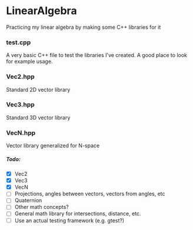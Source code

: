 # LinearAlgebra
Practicing my linear algebra by making some C++ libraries for it
### test.cpp
A very basic C++ file to test the libraries I've created. A good place to look for example usage.
### Vec2.hpp
Standard 2D vector library
### Vec3.hpp
Standard 3D vector library
### VecN.hpp
Vector library generalized for N-space
##### Todo:
- [x] Vec2
- [x] Vec3
- [x] VecN
- [ ] Projections, angles between vectors, vectors from angles, etc
- [ ] Quaternion
- [ ] Other math concepts?
- [ ] General math library for intersections, distance, etc.
- [ ] Use an actual testing framework (e.g. gtest?)
